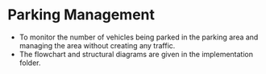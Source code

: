 # Parking Management

* To monitor the number of vehicles being parked in the parking area and managing the area without creating any traffic.
* The flowchart and structural diagrams are given in the implementation folder.
